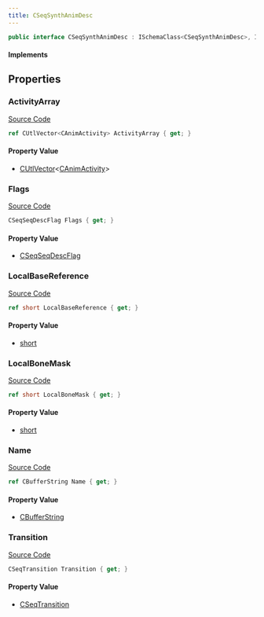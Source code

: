 ```yaml
---
title: CSeqSynthAnimDesc
---
```


```csharp
public interface CSeqSynthAnimDesc : ISchemaClass<CSeqSynthAnimDesc>, ISchemaField, ISchemaClass, INativeHandle
```

#### Implements

## Properties

### ActivityArray

[Source Code](https://github.com/swiftly-solution/swiftlys2/blob/main/managed/src/SwiftlyS2.Generated/Schemas/Interfaces/CSeqSynthAnimDesc.cs#L27)

```csharp
ref CUtlVector<CAnimActivity> ActivityArray { get; }
```

#### Property Value

- [CUtlVector](/docs/api/-1)<[CAnimActivity](/docs/api/shared/schemadefinitions/canimactivity)>

### Flags

[Source Code](https://github.com/swiftly-solution/swiftlys2/blob/main/managed/src/SwiftlyS2.Generated/Schemas/Interfaces/CSeqSynthAnimDesc.cs#L19)

```csharp
CSeqSeqDescFlag Flags { get; }
```

#### Property Value

- [CSeqSeqDescFlag](/docs/api/shared/schemadefinitions/cseqseqdescflag)

### LocalBaseReference

[Source Code](https://github.com/swiftly-solution/swiftlys2/blob/main/managed/src/SwiftlyS2.Generated/Schemas/Interfaces/CSeqSynthAnimDesc.cs#L23)

```csharp
ref short LocalBaseReference { get; }
```

#### Property Value

- [short](https://learn.microsoft.com/dotnet/api/system.int16)

### LocalBoneMask

[Source Code](https://github.com/swiftly-solution/swiftlys2/blob/main/managed/src/SwiftlyS2.Generated/Schemas/Interfaces/CSeqSynthAnimDesc.cs#L25)

```csharp
ref short LocalBoneMask { get; }
```

#### Property Value

- [short](https://learn.microsoft.com/dotnet/api/system.int16)

### Name

[Source Code](https://github.com/swiftly-solution/swiftlys2/blob/main/managed/src/SwiftlyS2.Generated/Schemas/Interfaces/CSeqSynthAnimDesc.cs#L17)

```csharp
ref CBufferString Name { get; }
```

#### Property Value

- [CBufferString](/docs/api/shared/natives/cbufferstring)

### Transition

[Source Code](https://github.com/swiftly-solution/swiftlys2/blob/main/managed/src/SwiftlyS2.Generated/Schemas/Interfaces/CSeqSynthAnimDesc.cs#L21)

```csharp
CSeqTransition Transition { get; }
```

#### Property Value

- [CSeqTransition](/docs/api/shared/schemadefinitions/cseqtransition)

